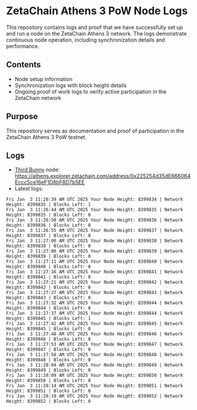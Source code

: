 # ZetaChain Athens 3 PoW Node Logs
This repository contains logs and proof that we have successfully set up and run a node on the ZetaChain Athens 3 network. The logs demonstrate continuous node operation, including synchronization details and performance.

## Contents
- Node setup information
- Synchronization logs with block height details
- Ongoing proof of work logs to verify active participation in the ZetaChain network

## Purpose
This repository serves as documentation and proof of participation in the ZetaChain Athens 3 PoW testnet.

## Logs

- [Third Bunny](https://thirdbunny.xyz/) node: https://athens.explorer.zetachain.com/address/0x225254d35dE666064Eccc5ce16eF1D8bF8D7b5EE
- Latest logs:
```
Fri Jan  3 11:26:39 AM UTC 2025 Your Node Height: 8399834 | Network Height: 8399835 | Blocks Left: 1
Fri Jan  3 11:26:44 AM UTC 2025 Your Node Height: 8399835 | Network Height: 8399835 | Blocks Left: 0
Fri Jan  3 11:26:50 AM UTC 2025 Your Node Height: 8399836 | Network Height: 8399836 | Blocks Left: 0
Fri Jan  3 11:26:55 AM UTC 2025 Your Node Height: 8399837 | Network Height: 8399837 | Blocks Left: 0
Fri Jan  3 11:27:00 AM UTC 2025 Your Node Height: 8399838 | Network Height: 8399838 | Blocks Left: 0
Fri Jan  3 11:27:06 AM UTC 2025 Your Node Height: 8399839 | Network Height: 8399839 | Blocks Left: 0
Fri Jan  3 11:27:11 AM UTC 2025 Your Node Height: 8399840 | Network Height: 8399840 | Blocks Left: 0
Fri Jan  3 11:27:16 AM UTC 2025 Your Node Height: 8399841 | Network Height: 8399841 | Blocks Left: 0
Fri Jan  3 11:27:21 AM UTC 2025 Your Node Height: 8399842 | Network Height: 8399842 | Blocks Left: 0
Fri Jan  3 11:27:27 AM UTC 2025 Your Node Height: 8399843 | Network Height: 8399843 | Blocks Left: 0
Fri Jan  3 11:27:32 AM UTC 2025 Your Node Height: 8399844 | Network Height: 8399844 | Blocks Left: 0
Fri Jan  3 11:27:37 AM UTC 2025 Your Node Height: 8399844 | Network Height: 8399845 | Blocks Left: 1
Fri Jan  3 11:27:42 AM UTC 2025 Your Node Height: 8399845 | Network Height: 8399845 | Blocks Left: 0
Fri Jan  3 11:27:48 AM UTC 2025 Your Node Height: 8399846 | Network Height: 8399846 | Blocks Left: 0
Fri Jan  3 11:27:53 AM UTC 2025 Your Node Height: 8399847 | Network Height: 8399847 | Blocks Left: 0
Fri Jan  3 11:27:58 AM UTC 2025 Your Node Height: 8399848 | Network Height: 8399848 | Blocks Left: 0
Fri Jan  3 11:28:04 AM UTC 2025 Your Node Height: 8399849 | Network Height: 8399849 | Blocks Left: 0
Fri Jan  3 11:28:09 AM UTC 2025 Your Node Height: 8399850 | Network Height: 8399850 | Blocks Left: 0
Fri Jan  3 11:28:14 AM UTC 2025 Your Node Height: 8399851 | Network Height: 8399851 | Blocks Left: 0
Fri Jan  3 11:28:19 AM UTC 2025 Your Node Height: 8399852 | Network Height: 8399852 | Blocks Left: 0
```
